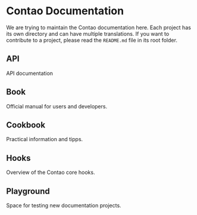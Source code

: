 # Contao Documentation

We are trying to maintain the Contao documentation here. Each project has its
own directory and can have multiple translations. If you want to contribute to a
project, please read the `README.md` file in its root folder.


## API

API documentation


## Book

Official manual for users and developers.


## Cookbook

Practical information and tipps.


## Hooks

Overview of the Contao core hooks.


## Playground

Space for testing new documentation projects.
